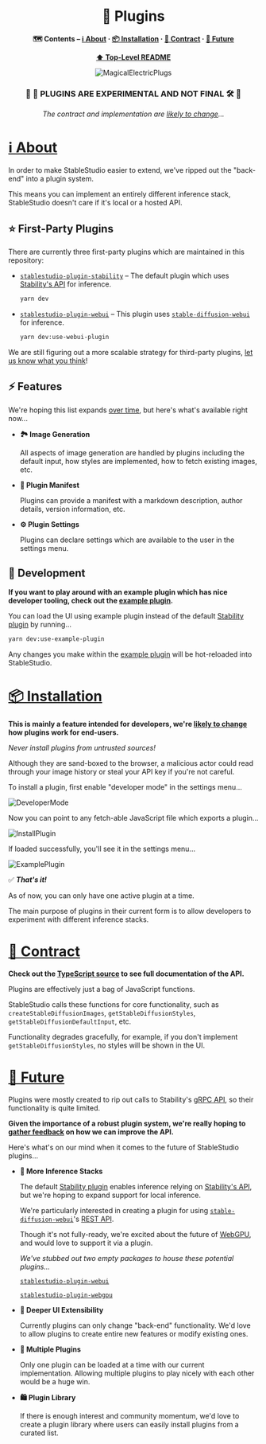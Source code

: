 <div align="center">

# 🔌 Plugins

**🗺 Contents – [ℹ️ About](#about) · [📦 Installation](#installation) · [🤝 Contract](#technology) · [🔮 Future](#conventions)**

**[⬆️ Top-Level README](../../README.md)**

![MagicalElectricPlugs](../../misc/MagicalElectricPlugs.png)

### 🚧 👷 **PLUGINS ARE EXPERIMENTAL AND NOT FINAL** 🛠 🚧

*The contract and implementation are [likely to change](https://github.com/Stability-AI/StableStudio/issues/3)...*

</div>

# <a id="about" href="#about">ℹ️ About</a>

In order to make StableStudio easier to extend, we've ripped out the "back-end" into a plugin system.

This means you can implement an entirely different inference stack, StableStudio doesn't care if it's local or a hosted API.

## ⭐️ First-Party Plugins

There are currently three first-party plugins which are maintained in this repository:

*   [`stablestudio-plugin-stability`](../stablestudio-plugin-stability/src/index.ts) – The default plugin which uses [Stability's API](https://platform.stability.ai) for inference.

    ```bash
    yarn dev
    ```

*   [`stablestudio-plugin-webui`](../stablestudio-plugin-webui/README.md) – This plugin uses [`stable-diffusion-webui`](https://github.com/AUTOMATIC1111/stable-diffusion-webui) for inference.

    ```bash
    yarn dev:use-webui-plugin
    ```

We are still figuring out a more scalable strategy for third-party plugins, [let us know what you think](https://github.com/Stability-AI/StableStudio/issues/3)!

## ⚡️ Features

We're hoping this list expands [over time](#future), but here's what's available right now...

*   **🏞 Image Generation**

    All aspects of image generation are handled by plugins including the default input, how styles are implemented, how to fetch existing images, etc.

*   **🪪 Plugin Manifest**

    Plugins can provide a manifest with a markdown description, author details, version information, etc.

*   **⚙️ Plugin Settings**

    Plugins can declare settings which are available to the user in the settings menu.

## 🧪 Development

**If you want to play around with an example plugin which has nice developer tooling, check out the [example plugin](../stablestudio-plugin-example/src/index.ts).**

You can load the UI using example plugin instead of the default [Stability plugin](../stablestudio-plugin-stability/src/index.ts) by running...

```bash
yarn dev:use-example-plugin
```

Any changes you make within the [example plugin](../stablestudio-plugin-example/src/index.ts) will be hot-reloaded into StableStudio.

# <a id="installation" href="#installation">📦 Installation</a>

**This is mainly a feature intended for developers, we're [likely to change](https://github.com/Stability-AI/StableStudio/issues/3) how plugins work for end-users.**

*Never install plugins from untrusted sources!*

Although they are sand-boxed to the browser, a malicious actor could read through your image history or steal your API key if you're not careful.

To install a plugin, first enable "developer mode" in the settings menu...

![DeveloperMode](../../misc/DeveloperMode.png)

Now you can point to any fetch-able JavaScript file which exports a plugin...

![InstallPlugin](../../misc/InstallPlugin.png)

If loaded successfully, you'll see it in the settings menu...

![ExamplePlugin](../../misc/ExamplePlugin.png)

✅ ***That's it!***

As of now, you can only have one active plugin at a time.

The main purpose of plugins in their current form is to allow developers to experiment with different inference stacks.

# <a id="contract" href="#contract">🤝 Contract</a>

**Check out the [TypeScript source](./src/Plugin.ts) to see full documentation of the API.**

Plugins are effectively just a bag of JavaScript functions.

StableStudio calls these functions for core functionality, such as `createStableDiffusionImages`, `getStableDiffusionStyles`, `getStableDiffusionDefaultInput`, etc.

Functionality degrades gracefully, for example, if you don't implement `getStableDiffusionStyles`, no styles will be shown in the UI.

# <a id="future" href="#future">🔮 Future</a>

Plugins were mostly created to rip out calls to Stability's [gRPC API](https://platform.stability.ai), so their functionality is quite limited.

**Given the importance of a robust plugin system, we're really hoping to [gather feedback](https://github.com/Stability-AI/StableStudio/issues/3) on how we can improve the API.**

Here's what's on our mind when it comes to the future of StableStudio plugins...

*   **🧠 More Inference Stacks**

    The default [Stability plugin](../stablestudio-plugin-stability/src/index.ts) enables inference relying on [Stability's API](../stablestudio-plugin-stability/src/index.ts), but we're hoping to expand support for local inference.

    We're particularly interested in creating a plugin for using [`stable-diffusion-webui`](https://github.com/AUTOMATIC1111/stable-diffusion-webui)'s [REST API](https://github.com/AUTOMATIC1111/stable-diffusion-webui/wiki/API).

    Though it's not fully-ready, we're excited about the future of [WebGPU](https://developer.mozilla.org/en-US/docs/Web/API/WebGPU_API), and would love to support it via a plugin.

    *We've stubbed out two empty packages to house these potential plugins...*

    [`stablestudio-plugin-webui`](../stablestudio-plugin-webui/src/index.ts)

    [`stablestudio-plugin-webgpu`](../stablestudio-plugin-webgpu/src/index.ts)

*   **🎨 Deeper UI Extensibility**

    Currently plugins can only change "back-end" functionality. We'd love to allow plugins to create entire new features or modify existing ones.

*   **🧱 Multiple Plugins**

    Only one plugin can be loaded at a time with our current implementation. Allowing multiple plugins to play nicely with each other would be a huge win.

*   **🛍 Plugin Library**

    If there is enough interest and community momentum, we'd love to create a plugin library where users can easily install plugins from a curated list.
